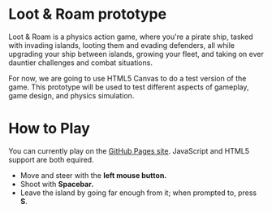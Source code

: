 # Loot & Roam prototype

Loot & Roam is a physics action game, where you're a pirate ship, tasked with
invading islands, looting them and evading defenders, all while upgrading your
ship between islands, growing your fleet, and taking on ever dauntier challenges
and combat situations.

For now, we are going to use HTML5 Canvas to do a test version of the game. This
prototype will be used to test different aspects of gameplay, game design, and
physics simulation.

# How to Play

You can currently play on the [GitHub Pages site](wallabra.github.io/proto-lnr).
JavaScript and HTML5 support are both equired.

* Move and steer with the **left mouse button.**
* Shoot with **Spacebar.**
* Leave the island by going far enough from it; when prompted to, press **S**.
